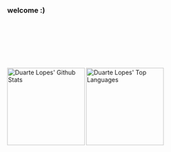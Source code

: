 ### welcome :)

<hr style="height:30pt; visibility:hidden;" />

<hr style="height:30pt; visibility:hidden;" />

<p align = "center">
<div style="display: flex; flex-direction: row;">
  
  <img alt="Duarte Lopes' Github Stats" align="left" height="180em" src="https://github-readme-stats.vercel.app/api?username=duartelopes19&show_icons=true&theme=noctis_minimus&include_all_commits=true&count_private=true&line_height=20" />
  
  <img alt="Duarte Lopes' Top Languages" align="left" height="180em" src="https://github-readme-stats.vercel.app/api/top-langs/?username=duartelopes19&langs_count=7&theme=noctis_minimus&layout=compact&card_width=382" />
  
</div>
</p>
